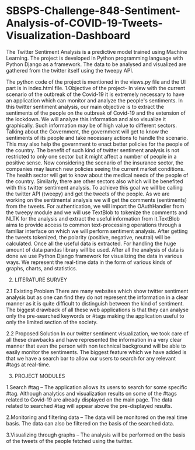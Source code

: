 # SBSPS-Challenge-848-Sentiment-Analysis-of-COVID-19-Tweets-Visualization-Dashboard
The Twitter Sentiment Analysis is a predictive model trained using Machine Learning. The project is developed in Python programming language with Python Django as a framework.
The data to be analysed and visualized are gathered from the twitter itself using the tweepy API.

The python code of the project is mentioned in the views.py file and the UI part is in index.html file.
1.Objective of the project- 
In view with the current scenario of the outbreak of the Covid-19 it is extremely necessary to have an application which can monitor and analyze the people's sentiments. In this twitter sentiment analysis, our main objective is to extract the sentiments of the people on the outbreak of Covid-19 and the extension of the lockdown. We will analyze this information and also visualize it graphically. Such information may be of high value to different sectors. Talking about the Government, the government will get to know the sentiments of its people and take necessary actions to handle the scenario. This may also help the government to enact better policies for the people of the country.
The benefit of such kind of twitter sentiment analysis is not restricted to only one sector but it might affect a number of people in a positive sense. Now considering the scenario of the insurance sector, the companies may launch new policies seeing the current market conditions. The health sector will get to know about the medical needs of the people of the country. Similarly, there are other sectors also which will be benefited with this twitter sentiment analysis. 
To achieve this goal we will be calling the twitter API (tweepy) and get the tweets of the people. As we are working on the sentimental analysis we will get the comments (sentiments) from the tweets. For authentication, we will import the OAuthHandler from the tweepy module and we will use TextBlob to tokenize the comments and NLTK for the analysis and extract the useful information from it.TextBlob aims to provide access to common text-processing operations through a familiar interface on which we will perform sentiment analysis. After getting the tweets tokenized, the polarity (positive, negative, neutral) will be calculated. Once all the useful data is extracted. For handling the huge amount of data pandas library will be used.
After all the analysis of data is done we use Python Django framework for visualizing the data in various ways. We represent the real-time data in the form of various kinds of graphs, charts, and statistics.


2. LITERATURE SURVEY

2.1 Existing Problem
      There are many websites which show twitter sentiment analysis but as one can find they do not represent the information in a clear manner as it is quite difficult to distinguish between the kind of sentiment. The biggest drawback of all these web applications is that they can analyse only the pre-searched keywords or #tags making the application useful to only the limited section of the society.

2.2 Proposed Solution
       In our twitter sentiment visualization, we took care of all these drawbacks and have represented the information in a very clear manner that even the person with non technical background will be able to easily monitor the sentiments. The biggest feature which we have added is that we have a search bar to allow our users to search for any relevant #tags at real-time.
       
3. PROJECT MODULES

1.Search #tag – The application allows its users to search for some specific #tag. Although analytics and visualization results on some of the #tags related to Covid-19 are already displayed on the main page. The data related to searched #tag will appear above the pre-displayed results.

2.Monitoring and filtering data – The data will be monitored on the real time basis. The data can also be filtered on the basis of the searched data.

3.Visualizing through graphs – The analysis will be performed on the basis of the tweets of the people fetched using the twitter.       
